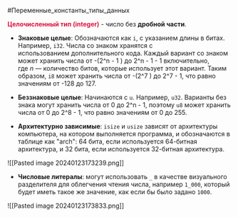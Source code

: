#Переменные_константы_типы_данных 

<span style="color:crimson;"><b>Целочисленный тип (integer)</b></span> - число без **дробной части**.
- **Знаковые целые**: Обозначаются как `i`, с указанием длины в битах. Например, `i32`. Числа со знаком хранятся с использованием дополнительного кода. Каждый вариант со знаком может хранить числа от -(2^n - 1 ) до 2^n - 1 - 1 включительно, где _n_ — количество битов, которые использует этот вариант. Таким образом, `i8` может хранить числа от -(2^7 ) до 2^7 - 1, что равно значениям от -128 до 127.

- **Беззнаковые целые**: Начинаются с `u`. Например, `u32`. Варианты без знака могут хранить числа от 0 до 2^n - 1, поэтому `u8` может хранить числа от 0 до 2^8 - 1, что равно значениям от 0 до 255.
 
- **Архитектурно зависимые**: `isize` и `usize` зависят от архитектуры компьютера, на котором выполняется программа, и обозначаются в таблице как "arch": 64 бита, если используется 64-битная архитектура, и 32 бита, если используется 32-битная архитектура.

![[Pasted image 20240123173239.png]]



* **Числовые литералы**:  могут использовать `_` в качестве визуального разделителя для облегчения чтения числа, например `1_000`, который будет иметь такое же значение, как если бы было задано `1000`.

![[Pasted image 20240123173833.png]]


